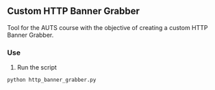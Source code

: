## Custom HTTP Banner Grabber

Tool for the AUTS course with the objective of creating a custom HTTP Banner Grabber.

### Use

1. Run the script

```sh
python http_banner_grabber.py
```
